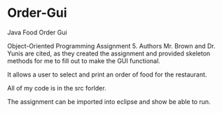 # Order-Gui
Java Food Order Gui

Object-Oriented Programming Assignment 5. Authors Mr. Brown and Dr. Yunis are cited, as they created the assignment and provided skeleton methods for me to fill out to make the GUI functional. 

It allows a user to select and print an order of food for the restaurant. 

All of my code is in the src forlder. 

The assignment can be imported into eclipse and show be able to run.
